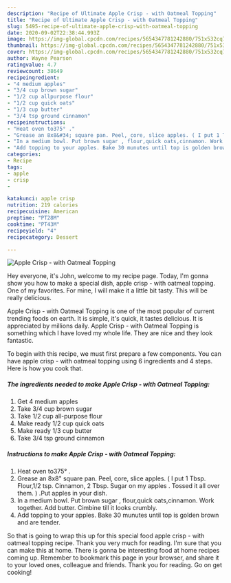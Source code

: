 ```yaml
---
description: "Recipe of Ultimate Apple Crisp - with Oatmeal Topping"
title: "Recipe of Ultimate Apple Crisp - with Oatmeal Topping"
slug: 5495-recipe-of-ultimate-apple-crisp-with-oatmeal-topping
date: 2020-09-02T22:38:44.993Z
image: https://img-global.cpcdn.com/recipes/5654347781242880/751x532cq70/apple-crisp-with-oatmeal-topping-recipe-main-photo.jpg
thumbnail: https://img-global.cpcdn.com/recipes/5654347781242880/751x532cq70/apple-crisp-with-oatmeal-topping-recipe-main-photo.jpg
cover: https://img-global.cpcdn.com/recipes/5654347781242880/751x532cq70/apple-crisp-with-oatmeal-topping-recipe-main-photo.jpg
author: Wayne Pearson
ratingvalue: 4.7
reviewcount: 38649
recipeingredient:
- "4 medium apples"
- "3/4 cup brown sugar"
- "1/2 cup allpurpose flour"
- "1/2 cup quick oats"
- "1/3 cup butter"
- "3/4 tsp ground cinnamon"
recipeinstructions:
- "Heat oven to375° ."
- "Grease an 8x8&#34; square pan. Peel, core, slice apples. ( I put 1 Tbsp. Flour,1/2 tsp. Cinnamon, 2 Tbsp. Sugar on my apples . Tossed it all over them. ) .Put apples in your dish."
- "In a medium bowl. Put brown sugar , flour,quick oats,cinnamon. Work together. Add butter. Cimbine till it looks crumbly."
- "Add topping to your apples. Bake 30 munutes until top is golden brown and are tender."
categories:
- Recipe
tags:
- apple
- crisp
- 

katakunci: apple crisp  
nutrition: 219 calories
recipecuisine: American
preptime: "PT28M"
cooktime: "PT43M"
recipeyield: "4"
recipecategory: Dessert

---
```



![Apple Crisp - with Oatmeal Topping](https://img-global.cpcdn.com/recipes/5654347781242880/751x532cq70/apple-crisp-with-oatmeal-topping-recipe-main-photo.jpg)

Hey everyone, it's John, welcome to my recipe page. Today, I'm gonna show you how to make a special dish, apple crisp - with oatmeal topping. One of my favorites. For mine, I will make it a little bit tasty. This will be really delicious.

Apple Crisp - with Oatmeal Topping is one of the most popular of current trending foods on earth. It is simple, it's quick, it tastes delicious. It is appreciated by millions daily. Apple Crisp - with Oatmeal Topping is something which I have loved my whole life. They are nice and they look fantastic.




To begin with this recipe, we must first prepare a few components. You can have apple crisp - with oatmeal topping using 6 ingredients and 4 steps. Here is how you cook that.

<!--inarticleads1-->

##### The ingredients needed to make Apple Crisp - with Oatmeal Topping:

1. Get 4 medium apples
1. Take 3/4 cup brown sugar
1. Take 1/2 cup all-purpose flour
1. Make ready 1/2 cup quick oats
1. Make ready 1/3 cup butter
1. Take 3/4 tsp ground cinnamon




<!--inarticleads2-->

##### Instructions to make Apple Crisp - with Oatmeal Topping:

1. Heat oven to375° .
1. Grease an 8x8&#34; square pan. Peel, core, slice apples. ( I put 1 Tbsp. Flour,1/2 tsp. Cinnamon, 2 Tbsp. Sugar on my apples . Tossed it all over them. ) .Put apples in your dish.
1. In a medium bowl. Put brown sugar , flour,quick oats,cinnamon. Work together. Add butter. Cimbine till it looks crumbly.
1. Add topping to your apples. Bake 30 munutes until top is golden brown and are tender.




So that is going to wrap this up for this special food apple crisp - with oatmeal topping recipe. Thank you very much for reading. I'm sure that you can make this at home. There is gonna be interesting food at home recipes coming up. Remember to bookmark this page in your browser, and share it to your loved ones, colleague and friends. Thank you for reading. Go on get cooking!

